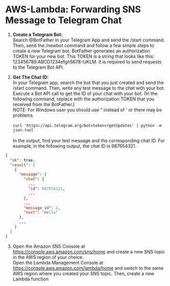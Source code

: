 # AWS-Lambda: Forwarding SNS Message to Telegram Chat

1.  **Create a Telegram Bot:**<br/> 
Search @BotFather in your Telegram App and send the /start command. Then, send the /newbot command and follow a few simple steps to create a new Telegram bot.
BotFather generates an authorization TOKEN for your new bot. This TOKEN is a string that looks like this: 123456789:ABCD1234efgh5678-IJKLM. It is required to send requests to the Telegram Bot API.

2. **Get The Chat ID:**<br/>
In your Telegram app, search the bot that you just created and send the /start command. Then, write any test message to the chat with your bot.
Execute a Bot API call to get the ID of your chat with your bot. (In the following command, replace <token> with the authorization TOKEN that you received from the BotFather.)<br/>NOTE: For Windows user you should use " instead of ' or there may be problems.<br/><br/>
`curl 'https://api.telegram.org/bot<token>/getUpdates' | python -m json.tool`<br/><br/>
In the output, find your test message and the corresponding chat ID. For example, in the following output, the chat ID is 987654321.<br/>
```json
{
  "ok": true,
  "result": [
    {
      "message": {
        "chat": {
          ...
          "id": 987654321,
          ...
        },
        ...
        "message_id": 2,
        "text": "Hello"
      },
      ...
    }
  ]
}
```
3. Open the Amazon SNS Console at https://console.aws.amazon.com/sns/home and create a new SNS topic in the AWS region of your choice.<br/>
  Open the Lambda Management Console at https://console.aws.amazon.com/lambda/home and switch to the same AWS region where you created your SNS topic. Then, create a new Lambda function
